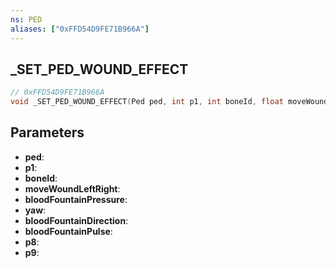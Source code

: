 ```yaml
---
ns: PED
aliases: ["0xFFD54D9FE71B966A"]
---
```

## _SET_PED_WOUND_EFFECT

```c
// 0xFFD54D9FE71B966A
void _SET_PED_WOUND_EFFECT(Ped ped, int p1, int boneId, float moveWoundLeftRight, float bloodFountainPressure, float yaw, float bloodFountainDirection, float bloodFountainPulse, float p8, float p9);
```

## Parameters
* **ped**:
* **p1**:
* **boneId**:
* **moveWoundLeftRight**:
* **bloodFountainPressure**:
* **yaw**:
* **bloodFountainDirection**:
* **bloodFountainPulse**:
* **p8**:
* **p9**:
